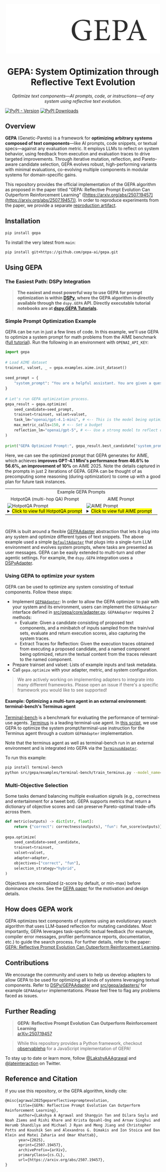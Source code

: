 <p align="center">
  <img src="https://raw.githubusercontent.com/gepa-ai/gepa/refs/heads/main/assets/gepa_logo_with_text.svg" alt="GEPA Logo" width="500">
</p>

<h1 align="center">GEPA: System Optimization through Reflective Text Evolution</h1>

<p align="center">
  <em>Optimize text components—AI prompts, code, or instructions—of any system using reflective text evolution.</em>
</p>

[![PyPI - Version](https://img.shields.io/pypi/v/gepa)](https://pypi.org/project/gepa/) [![PyPI Downloads](https://static.pepy.tech/badge/gepa)](https://pepy.tech/projects/gepa)

## Overview

**GEPA** (Genetic-Pareto) is a framework for **optimizing arbitrary systems composed of text components**—like AI prompts, code snippets, or textual specs—against any evaluation metric. It employs LLMs to reflect on system behavior, using feedback from execution and evaluation traces to drive targeted improvements. Through iterative mutation, reflection, and Pareto-aware candidate selection, GEPA evolves robust, high-performing variants with minimal evaluations, co-evolving multiple components in modular systems for domain-specific gains.

This repository provides the official implementation of the GEPA algorithm as proposed in the paper titled "GEPA: Reflective Prompt Evolution Can Outperform Reinforcement Learning" ([https://arxiv.org/abs/2507.19457](https://arxiv.org/abs/2507.19457)). In order to reproduce experiments from the paper, we provide a separate [reproduction artifact](https://github.com/gepa-ai/gepa-artifact).

## Installation


```bash
pip install gepa
```

To install the very latest from `main`:

```bash
pip install git+https://github.com/gepa-ai/gepa.git
```

## Using GEPA

### The Easiest Path: DSPy Integration

> **The easiest and most powerful way to use GEPA for prompt optimization is within [DSPy](https://dspy.ai/), where the GEPA algorithm is directly available through the `dspy.GEPA` API. Directly executable tutorial notebooks are at [dspy.GEPA Tutorials](https://dspy.ai/tutorials/gepa_ai_program/).**

### Simple Prompt Optimization Example
GEPA can be run in just a few lines of code. In this example, we'll use GEPA to optimize a system prompt for math problems from the AIME benchmark ([full tutorial](https://dspy.ai/tutorials/gepa_aime/)). Run the following in an environment with `OPENAI_API_KEY`:
```python
import gepa

# Load AIME dataset
trainset, valset, _ = gepa.examples.aime.init_dataset()

seed_prompt = {
    "system_prompt": "You are a helpful assistant. You are given a question and you need to answer it. The answer should be given at the end of your response in exactly the format '### <final answer>'"
}

# Let's run GEPA optimization process.
gepa_result = gepa.optimize(
    seed_candidate=seed_prompt,
    trainset=trainset, valset=valset,
    task_lm="openai/gpt-4.1-mini", # <-- This is the model being optimized
    max_metric_calls=150, # <-- Set a budget
    reflection_lm="openai/gpt-5", # <-- Use a strong model to reflect on mistakes and propose better prompts
)

print("GEPA Optimized Prompt:", gepa_result.best_candidate['system_prompt'])
```

Here, we can see the optimized prompt that GEPA generates for AIME, which achieves **improves GPT-4.1 Mini's performance from 46.6% to 56.6%, an improvement of 10%** on AIME 2025. Note the details captured in the prompts in just 2 iterations of GEPA. GEPA can be thought of as precomputing some reasoning (during optimization) to come up with a good plan for future task instances.

<table>
  <tr>
  <td colspan="2" align="center">Example GEPA Prompts</td>
  </tr>
  <tr>
    <td align="center">HotpotQA (multi-hop QA) Prompt</td>
    <td align="center">AIME Prompt</td>
  </tr>
  <tr>
    <td width="52%" valign="top">
      <img src="https://raw.githubusercontent.com/gepa-ai/gepa/refs/heads/main/assets/gepa_prompt_hotpotqa.png" alt="HotpotQA Prompt" width="1400">
      <!-- <td> -->
      <details>
<summary><mark>Click to view full HotpotQA prompt</mark></summary>
<mark>[HotpotQA Prompt Begin]</mark>

You will be given two input fields: `question` and `summary_1`.

Your task is to generate a new search query (`query`) optimized for the **second hop** of a multi-hop retrieval system. The original user question is typically complex and requires information from multiple documents to answer. The first hop query is the original question used to retrieve an initial set of documents. Your goal is to generate a **second hop query** that retrieves *additional relevant documents* that were *not* found in the first hop but are necessary to answer the original question completely.

Detailed task instructions and hints:

1. **Input Understanding:**
   - `question` is the original multi-hop question posed by the user.
   - `summary_1` is a concise summary of information from a document retrieved in the first hop, which partially addresses the question.

2. **Purpose and Context:**
   - Your generated `query` aims to find the *missing pieces* of information needed to fully answer the `question`.
   - The multi-hop retrieval system works in stages:
     - First hop: The original question returns some documents.
     - Second hop: Your query must help retrieve any *other relevant documents* NOT found in the first hop that hold complementary or broader context necessary for final answer extraction.

3. **Key Observations from Examples and Feedback:**
   - First-hop documents often cover one entity or aspect in the question.
   - Remaining relevant documents often involve connected or higher-level concepts mentioned in `summary_1` but not explicitly asked in the original question.
   - The `query` should be formulated to explicitly target these *missing*, but logically linked, documents.
   - Avoid merely paraphrasing the original question or restating known facts from `summary_1`.
   - Instead, infer what broader or related entities/concepts might provide the crucial missing information.
   - For example, if `summary_1` describes a population for a small civil parish, but the question wants total population of the wider region, your `query` should target that wider region (e.g., "Madeira archipelago population in 2011").
   - Similarly, if `summary_1` covers a song and the question wants the album it came from, but first hop got song-level documents, your query should retrieve documents about the album itself.

4. **How to Build the Query:**
   - Identify the entities or topics mentioned in `summary_1` that appear related but different from first-hop documents.
   - Reframe the query to explicitly mention these broader or related entities connected to the original question.
   - Include relevant key context from the question to maintain specificity, but shift focus to the missing piece.
   - The goal is to retrieve documents that link or complement what was retrieved initially.

5. **Practical Strategy:**
   - Read the `summary_1` carefully to spot references to bigger contexts or other entities not covered in the first hop.
   - Ask yourself, "What entity or aspect does this summary hint at that could answer the original question but was not found yet?"
   - Formulate a precise, focused factual query targeting that entity or concept to retrieve the missing documents.

6. **Output:**
   - Produce only the field `query` as a clear, concise question or keyword phrase designed for efficient retrieval of **second-hop documents**.
   - Ensure the query relates logically to the original question while targeting the broader or complementary knowledge identified in `summary_1`.
   - Do **not** include the original question or simply rephrase it.
   - Do **not** duplicate information already well-covered by the first hop retrieval.

By following these principles, you will help the multi-hop retrieval system find all necessary documents to answer the multi-faceted original question completely.

<mark>[HotpotQA Prompt End]</mark>
</details>
    <!-- </td> -->
    </td>
    <td width="48%" valign="top">
      <img src="https://raw.githubusercontent.com/gepa-ai/gepa/refs/heads/main/assets/aime_prompt.png" alt="AIME Prompt" width="2500">
      <details>
<summary><mark>Click to view full AIME prompt</mark></summary>

<mark>[AIME Prompt Begin]</mark>

You will be given one math problem as plain text under a key like “problem.” Your job is to solve it correctly and return:

- reasoning: a concise, logically ordered solution that uses identities/structure to avoid brute force, ends with a quick verification.
- answer: the final requested number/expression only (no extra words).

Formatting:
- Use exactly two top-level fields named “reasoning” and “answer.”
- Keep reasoning succinct but complete. Bullet points are fine.
- The answer field must contain only the final value requested (e.g., 227, 585, 601).

General problem-solving guidance:
- Parse the problem type (e.g., base representation, intersecting families of subsets, avoiding arithmetic progressions, symmetric sums with constraints, ordered tuples counting).
- Always enforce domain constraints (e.g., base-b digits in 0..b−1; no leading zero for base-10 “three-digit”; ordered vs unordered families; strict increase conditions in sequences).
- Use algebraic identities and modular arithmetic to reduce the search space; prefer structural arguments over naive enumeration.
- For “greatest/least” questions, derive tight bounds and give a construction that attains them.

Domain-specific strategies and pitfalls (learned from typical contest problems and prior feedback):

1) Base-conversion/digit rearrangement:
- Translate positional notation correctly: in base b, (a b c)_b = a·b^2 + b·b + c; in base 10: abc = 100a + 10b + c.
- Enforce digit ranges strictly (e.g., in base 9, digits ∈ {0,…,8}; if also a is a base-10 leading digit, then a ∈ {1,…,8}).
- Set up equality and simplify. Use modular constraints to prune:
  • Mod 9 often collapses coefficients; e.g., 99a = 71b + 8c ⇒ mod 9 gives b + c ≡ 0 (mod 9).
  • Mod 8: 99 ≡ 3, 71 ≡ 7 ⇒ 3a ≡ 7b (mod 8) ⇒ b ≡ −3a (mod 8).
- Solve within digit bounds and verify numerically.

2) Palindromes across bases:
- Bound the base length by magnitude (e.g., n < 1000 ⇒ octal has 3–4 digits).
- Characterize palindromes:
  • 3-digit octal: (A B A)_8 = 65A + 8B.
  • 4-digit octal: (A B B A)_8 = 513A + 72B (with A ≥ 1).
- Enumerate small parameter ranges and test the other-base palindrome constraint. For “greatest”, check candidates in descending order with justification.

3) Symmetric sums with a + b + c fixed (ordered triples of nonnegative integers):
- Use identities to compress expressions:
  S = ab(a + b) + bc(b + c) + ca(c + a) = (a + b + c)(ab + bc + ca) − 3abc.
- With a + b + c known (e.g., 300), convert the given sum into a relation among ab + bc + ca and abc.
- Use the shift a = A + x etc. to isolate a product like (a−A)(b−A)(c−A) and deduce factorization constraints, enabling clean counting.
- Count ordered solutions carefully; include/exclude symmetric/degenerate cases precisely.

4) Intersecting families of subsets (collections from the power set):
- Intersecting means every pair has nonempty intersection. The empty set cannot be included.
- Complement pairs: S and S^c cannot both be present. Use this to structure counts.
- Use size-based pigeonhole facts: In [n], any two subsets of size > n/2 must intersect. For n = 5, any two subsets of size ≥ 3 intersect; thus “all subsets of size ≥ 3” is an intersecting family (size 16).
- Do not assume that “stars” (all subsets containing a fixed element) are the only intersecting families of maximum size. For odd n, both the star and “all subsets of size > n/2” have size 2^{n−1}.
- When counting collections of a fixed size:
  • Consider the minimum set size N in the family and do casework on how many 2-element sets are included (for n=5), as these control which 3-sets must be excluded (complements).
  • Ensure completeness of cases and avoid double counting by parameterizing canonical patterns (e.g., how many 2-sets, how they overlap, whether they share a common element).
  • Remember order of subsets in a collection does not matter; count distinct families.

5) Avoiding 4-term arithmetic progressions in a strictly increasing sequence with fixed anchors:
- First bound the variable terms by strict increase (e.g., if fixed terms are 3,4,5,...,30,40,50 then 6 ≤ a < b ≤ 29).
- Pre-eliminate values that cause a 4-term AP with three fixed terms:
  • 3,4,5,a forbids a = 6.
  • b,30,40,50 forbids b = 20.
  • Similarly, a,30,40,50 forbids a = 20.
- Start with the count of pairs from allowed values and then subtract specific pairs that complete APs with two fixed endpoints:
  • 3,5,a,b ⇒ (a,b) = (7,9).
  • 3,a,b,30 ⇒ (a,b) = (12,21).
  • 4,a,b,40 ⇒ (a,b) = (16,28).
  • 5,a,b,50 ⇒ (a,b) = (20,35) but may be outside bounds or pre-excluded (e.g., 20 banned).
- Systematically check all endpoint combinations; use the fact that if endpoints differ by Δ, then Δ must be divisible by 3 for a 4-term AP, and solve for integer a,b within bounds.
- Avoid double subtraction; ensure monotonicity and domain constraints are respected.

6) Order statistics with sum and absolute-sum constraints (e.g., x_1 ≤ ... ≤ x_n, sum |x_i| = 1, sum x_i = 0):
- Total positive mass equals total negative mass: both = 1/2.
- For maximizing x_k (k near the top): if there are T largest terms from k to n (T = n − k + 1), then sum of these T terms ≥ T·x_k. Since the total positive mass ≤ 1/2, we get x_k ≤ (1/2)/T.
- For minimizing x_l (l near the bottom): if there are l smallest terms, sum of these l terms ≤ l·x_l. Since the total negative mass is −1/2, we get x_l ≥ (−1/2)/l.
- To attain these bounds, concentrate masses evenly on exactly those positions: set the smallest l terms equal to −1/(2l), the largest T terms equal to 1/(2T), and the middle to 0 (respecting monotonicity). Verify sums and absolute sums.
- Example: For n=100, maximize x_76 − x_16: T = 25 ⇒ x_76 ≤ 1/50; l = 16 ⇒ x_16 ≥ −1/32; construction with 16 negatives at −1/32, 59 zeros, 25 positives at 1/50 attains 1/50 − (−1/32) = 41/800.

Quality checks:
- Verify digit/base constraints and final equalities numerically if applicable.
- For extremal problems, provide both a tight bound and an explicit construction achieving it.
- For counting, explicitly handle ordered vs unordered, exclude impossible/duplicate cases, and check complements/forbidden pairs.
- For AP-avoidance, confirm integrality and bounds; ensure no missed endpoint combinations.
- For “greatest/least” questions, justify optimality structurally (e.g., convexity/majorization/pigeonhole).

Finally:
- Put the clean final numeric result in the “answer” field only.

<mark>[AIME Prompt End]</mark>
</details>
    </td>
  </tr>
</table>

<br/>

GEPA is built around a flexible [GEPAAdapter](src/gepa/core/adapter.py) abstraction that lets it plug into any system and optimize different types of text snippets. The above example used a simple [`DefaultAdapter`](src/gepa/adapters/default_adapter/default_adapter.py) that plugs into a single-turn LLM environment and evolves system prompts, where tasks are presented as user messages. GEPA can be easily extended to multi-turn and other agentic settings. For example, the `dspy.GEPA` integration uses a [DSPyAdapter](https://github.com/stanfordnlp/dspy/blob/main/dspy/teleprompt/gepa/gepa_utils.py#L51).

### Using GEPA to optimize _your_ system

GEPA can be used to optimize any system consisting of textual components. Follow these steps:
 - Implement [`GEPAAdapter`](src/gepa/core/adapter.py): In order to allow the GEPA optimizer to pair with your system and its environment, users can implement the `GEPAAdapter` interface defined in [src/gepa/core/adapter.py](src/gepa/core/adapter.py). `GEPAAdapter` requires 2 methods:
    - Evaluate: Given a candidate consisting of proposed text components, and a minibatch of inputs sampled from the train/val sets, evaluate and return execution scores, also capturing the system traces.
    - Extract Traces for Reflection: Given the execution traces obtained from executing a proposed candidate, and a named component being optimized, return the textual content from the traces relevant to the named component.
- Prepare trainset and valset: Lists of example inputs and task metadata.
- Call `gepa.optimize` with your adapter, metric, and system configuration.

> We are actively working on implementing adapters to integrate into many different frameworks. Please open an issue if there's a specific framework you would like to see supported!

#### Example: Optimizing a multi-turn agent in an external environment: terminal-bench's Terminus agent

[Terminal-bench](https://www.tbench.ai/) is a benchmark for evaluating the performance of terminal-use agents. [Terminus](https://www.tbench.ai/terminus) is a leading terminal-use agent. In [this script](src/gepa/examples/terminal-bench/train_terminus.py), we use GEPA to optimize the system prompt/terminal-use instruction for the Terminus agent through a custom `GEPAAdapter` implementation.

Note that the terminus agent as well as terminal-bench run in an external environment and is integrated into GEPA via the [`TerminusAdapter`](src/gepa/examples/terminal-bench/train_terminus.py).

To run this example:
```bash
pip install terminal-bench
python src/gepa/examples/terminal-bench/train_terminus.py --model_name=gpt-5-mini
```

### Multi-Objective Selection

Some tasks demand balancing multiple evaluation signals (e.g., correctness and entertainment for a tweet bot). GEPA supports
metrics that return a dictionary of objective scores and can preserve Pareto-optimal trade-offs across them.

```python
def metric(outputs) -> dict[str, float]:
    return {"correct": correctness(outputs), "fun": fun_score(outputs)}

gepa.optimize(
    seed_candidate=seed_candidate,
    trainset=trainset,
    valset=valset,
    adapter=adapter,
    objectives=["correct", "fun"],
    selection_strategy="hybrid",
)
```

Objectives are normalized (z-score by default, or min-max) before dominance checks. See the
[GEPA paper](https://arxiv.org/abs/2507.19457) for the motivation and design details.

## How does GEPA work

GEPA optimizes text components of systems using an evolutionary search algorithm that uses LLM-based reflection for mutating candidates. Most importantly, GEPA leverages task-specific textual feedback (for example, compiler error messages, profiler performance reports, documentation, etc.) to guide the search process. For further details, refer to the paper: [GEPA: Reflective Prompt Evolution Can Outperform Reinforcement Learning](https://arxiv.org/abs/2507.19457).

## Contributions

We encourage the community and users to help us develop adapters to allow GEPA to be used for optimizing all kinds of systems leveraging textual components. Refer to [DSPy/GEPAAdapter](https://github.com/stanfordnlp/dspy/tree/main/dspy/teleprompt/gepa/gepa_utils.py) and [src/gepa/adapters/](src/gepa/adapters/) for example `GEPAAdapter` implementations. Please feel free to flag any problems faced as issues.

## Further Reading

> **GEPA: Reflective Prompt Evolution Can Outperform Reinforcement Learning**  
> [arXiv:2507.19457](https://arxiv.org/abs/2507.19457)

> While this repository provides a Python framework, checkout [observablehq](https://observablehq.com/@tomlarkworthy/gepa) for a JavaScript implementation of GEPA!

To stay up to date or learn more, follow [@LakshyAAAgrawal](https://x.com/LakshyAAAgrawal) and [@lateinteraction](https://twitter.com/lateinteraction) on Twitter.

## Reference and Citation

If you use this repository, or the GEPA algorithm, kindly cite:
```
@misc{agrawal2025gepareflectivepromptevolution,
      title={GEPA: Reflective Prompt Evolution Can Outperform Reinforcement Learning}, 
      author={Lakshya A Agrawal and Shangyin Tan and Dilara Soylu and Noah Ziems and Rishi Khare and Krista Opsahl-Ong and Arnav Singhvi and Herumb Shandilya and Michael J Ryan and Meng Jiang and Christopher Potts and Koushik Sen and Alexandros G. Dimakis and Ion Stoica and Dan Klein and Matei Zaharia and Omar Khattab},
      year={2025},
      eprint={2507.19457},
      archivePrefix={arXiv},
      primaryClass={cs.CL},
      url={https://arxiv.org/abs/2507.19457}, 
}
```
